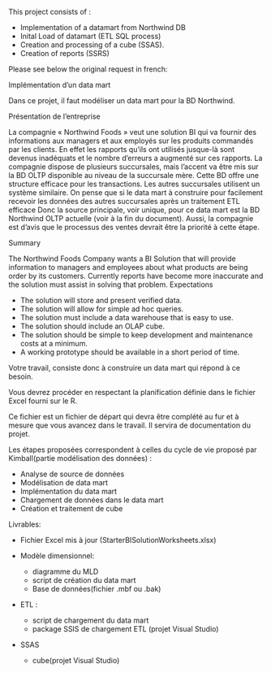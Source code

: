 This project consists of :

- Implementation of a datamart from Northwind DB
- Inital Load of datamart (ETL SQL process)
- Creation and processing of a cube (SSAS).
- Creation of reports (SSRS)

Please see below the original request in french: 

Implémentation d’un data mart

Dans ce projet, il faut modéliser un data mart pour la BD Northwind. 

Présentation de l’entreprise

La  compagnie « Northwind Foods » veut une solution BI qui va fournir des informations aux managers et aux employés sur les produits commandés par les clients. En effet les rapports qu’ils ont utilisés jusque-là sont devenus inadéquats et le nombre d’erreurs a augmenté sur ces rapports.
La compagnie dispose de plusieurs succursales, mais l’accent va être mis sur la BD OLTP disponible au niveau de la succursale mère. Cette BD offre une structure efficace pour les transactions. Les autres succursales utilisent un système similaire. On pense que si le data mart à construire pour facilement recevoir les données des autres succursales après un traitement ETL efficace
Donc la source principale, voir unique, pour ce data mart est la BD Northwind OLTP actuelle (voir à la fin du document).
Aussi, la compagnie est d’avis que le processus des ventes devrait être la priorité à cette étape.

Summary

The Northwind Foods Company wants a BI Solution that will provide information to managers and employees about what products are being order by its customers. Currently reports have become more inaccurate and the solution must assist in solving that problem.
Expectations

- The solution will store and present verified data.
- The solution will allow for simple ad hoc queries.
- The solution must include a data warehouse that is easy to use.
- The solution should include an OLAP cube.
- The solution should be simple to keep development and maintenance costs at a minimum.
- A working prototype should be available in a short period of time.

Votre travail, consiste donc à construire un data mart qui répond à ce besoin.

Vous devrez procéder en respectant la planification définie dans le fichier Excel fourni sur le R. 

Ce fichier est un fichier de départ qui devra être complété au fur et à mesure que vous avancez dans  le travail. Il servira de documentation du projet.

Les étapes proposées correspondent à celles du cycle de vie proposé par Kimball(partie modélisation des données) :

- Analyse de source de données
- Modélisation de data mart
- Implémentation du data mart
- Chargement de données dans le data mart
- Création et traitement de cube

Livrables:

- Fichier Excel mis à jour (StarterBISolutionWorksheets.xlsx)

- Modèle dimensionnel: 
  * diagramme du MLD
  * script de création du data mart
  * Base de données(fichier .mbf ou .bak)

- ETL :
  * script de chargement du data mart
  * package SSIS de chargement ETL (projet Visual Studio)

- SSAS
  * cube(projet Visual Studio)
